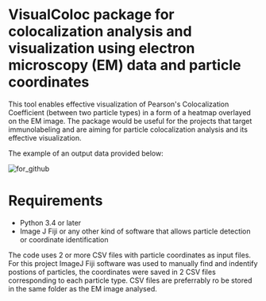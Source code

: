 # VisualColoc package for colocalization analysis and visualization using electron microscopy (EM) data and particle coordinates
This tool enables effective visualization of Pearson's Colocalization Coefficient (between two particle types) in a form of a heatmap overlayed on the EM image. The package would be useful for the projects that target immunolabeling and are aiming for particle colocalization analysis and its effective visualization.

The example of an output data provided below:


![for_github](https://user-images.githubusercontent.com/113347533/189658559-7509ce8b-70f6-408c-ab50-85de558eb75b.png)
# Requirements
- Python 3.4 or later
- Image J Fiji or any other kind of software that allows particle detection or coordinate identification 

The code uses 2 or more CSV files with particle coordinates as input files. For this project ImageJ Fiji software was used to manually find and indentify postions of particles, the coordinates were saved in 2 CSV files corresponding to each particle type. CSV files are preferrably ro be stored in the same folder as the EM image analysed. 

